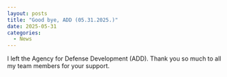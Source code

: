 ```yaml
---
layout: posts
title: "Good bye, ADD (05.31.2025.)"
date: 2025-05-31
categories: 
  - News
---
```


I left the Agency for Defense Development (ADD). Thank you so much to all my team members for your support.

<!-- <img src="/assets/images/masterdefense.jpg" alt="drawing" width="200" style="margin-left: auto; margin-right: auto; display: block;"/> -->




